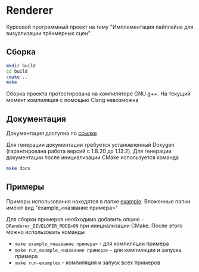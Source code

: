 # Renderer

Курсовой программный проект на тему "Имплементация пайплайна для визуализации трёхмерных сцен"

## Сборка

```sh
mkdir build
cd build
cmake ..
make
```

Сборка проекта протестирована на компиляторе GNU g++. На текущий момент компиляция с помощью Clang невозможна

## Документация

Документация доступна по [ссылке](https://seriousmeow.github.io/3D-Renderer/index.html)

Для генерации документации требуется установленный Doxygen (гарантирована работа версий с 1.8.20 до 1.13.2). Для генерации документации после инициализации CMake используется команда

```sh
make docs
```

## Примеры

Примеры использования находятся в папке [example](./example/). Вложенные папки имеют вид "example_<название примера>"

Для сборки примеров необходимо добавить опцию ```-DRenderer_DEVELOPER_MODE=ON``` при инициализации CMake.  После этого можно использовать команды
- ```make example_<название примера>``` - для компиляции примера
- ```make run_example_<название примера>``` - для компиляции и запуска примера
- ```make run-examples``` - компиляция и запуск всех примеров
